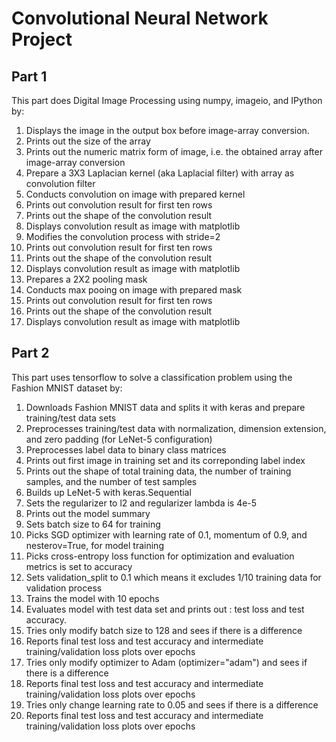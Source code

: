 # Convolutional Neural Network Project

## Part 1

This part does Digital Image Processing using numpy, imageio, and IPython by:

1. Displays the image in the output box before image-array conversion.
2. Prints out the size of the array
3. Prints out the numeric matrix form of image, i.e. the obtained array after image-array conversion
4. Prepare a 3X3 Laplacian kernel (aka Laplacial filter) with array as convolution filter
5. Conducts convolution on image with prepared kernel
6. Prints out convolution result for first ten rows
7. Prints out the shape of the convolution result
8. Displays convolution result as image with matplotlib
9. Modifies the convolution process with stride=2
10. Prints out convolution result for first ten rows
11. Prints out the shape of the convolution result
12. Displays convolution result as image with matplotlib
13. Prepares a 2X2 pooling mask
14. Conducts max pooing on image with prepared mask
15. Prints out convolution result for first ten rows
16. Prints out the shape of the convolution result
17. Displays convolution result as image with matplotlib

## Part 2

This part uses tensorflow to solve a classification problem using the Fashion MNIST dataset by:

1. Downloads Fashion MNIST data and splits it with keras and prepare training/test data sets
2. Preprocesses training/test data with normalization, dimension extension, and zero padding (for LeNet-5 configuration)
3. Preprocesses label data to binary class matrices
4. Prints out first image in training set and its correponding label index
5. Prints out the shape of total training data, the number of training samples, and the number of test samples
6. Builds up LeNet-5 with keras.Sequential
7. Sets the regularizer to l2 and regularizer lambda is 4e-5
8. Prints out the model summary
9. Sets batch size to 64 for training
10. Picks SGD optimizer with learning rate of 0.1, momentum of 0.9, and nesterov=True, for model training
11. Picks cross-entropy loss function for optimization and evaluation metrics is set to accuracy
12. Sets validation_split to 0.1 which means it excludes 1/10 training data for validation process
13. Trains the model with 10 epochs
14. Evaluates model with test data set and prints out : test loss and test accuracy.
15. Tries only modify batch size to 128 and sees if there is a difference
16. Reports final test loss and test accuracy and intermediate training/validation loss plots over epochs
17. Tries only modify optimizer to Adam (optimizer="adam") and sees if there is a difference
18. Reports final test loss and test accuracy and intermediate training/validation loss plots over epochs
19. Tries only change learning rate to 0.05 and sees if there is a difference
20. Reports final test loss and test accuracy and intermediate training/validation loss plots over epochs
